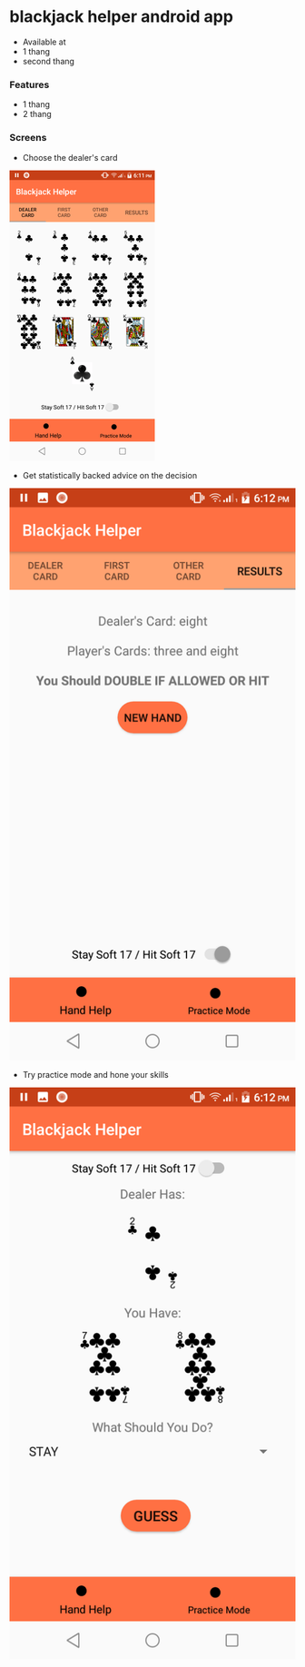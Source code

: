 # blackjack helper android app #

* Available at 
* 1 thang  
* second thang

### Features ###

* 1 thang
* 2 thang


### Screens ###
* Choose the dealer's card

<img src="https://github.com/sullivankw/blackjack-v2-android-app/blob/master/choose_dealer_card.png" width="256">


* Get statistically backed advice on the decision

![Advice View](advice.png)

* Try practice mode and hone your skills

![Practice Mode View](practice_mode.png)